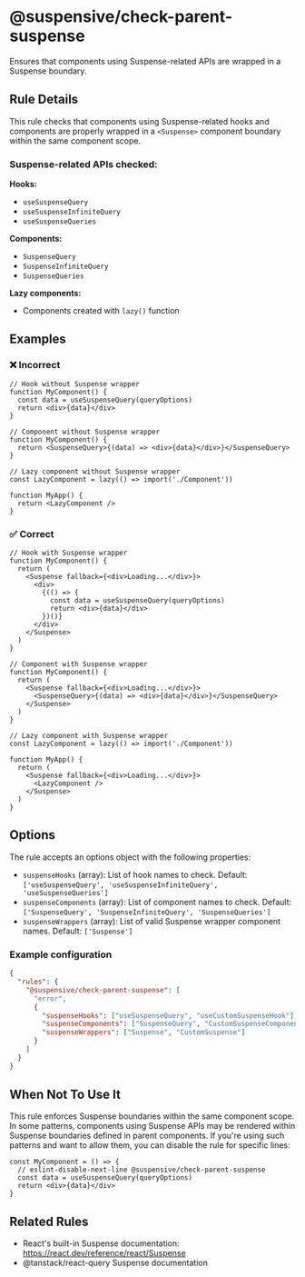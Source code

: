 # @suspensive/check-parent-suspense

Ensures that components using Suspense-related APIs are wrapped in a Suspense boundary.

## Rule Details

This rule checks that components using Suspense-related hooks and components are properly wrapped in a `<Suspense>` component boundary within the same component scope.

### Suspense-related APIs checked:

**Hooks:**

- `useSuspenseQuery`
- `useSuspenseInfiniteQuery`
- `useSuspenseQueries`

**Components:**

- `SuspenseQuery`
- `SuspenseInfiniteQuery`
- `SuspenseQueries`

**Lazy components:**

- Components created with `lazy()` function

## Examples

### ❌ Incorrect

```tsx
// Hook without Suspense wrapper
function MyComponent() {
  const data = useSuspenseQuery(queryOptions)
  return <div>{data}</div>
}

// Component without Suspense wrapper
function MyComponent() {
  return <SuspenseQuery>{(data) => <div>{data}</div>}</SuspenseQuery>
}

// Lazy component without Suspense wrapper
const LazyComponent = lazy(() => import('./Component'))

function MyApp() {
  return <LazyComponent />
}
```

### ✅ Correct

```tsx
// Hook with Suspense wrapper
function MyComponent() {
  return (
    <Suspense fallback={<div>Loading...</div>}>
      <div>
        {(() => {
          const data = useSuspenseQuery(queryOptions)
          return <div>{data}</div>
        })()}
      </div>
    </Suspense>
  )
}

// Component with Suspense wrapper
function MyComponent() {
  return (
    <Suspense fallback={<div>Loading...</div>}>
      <SuspenseQuery>{(data) => <div>{data}</div>}</SuspenseQuery>
    </Suspense>
  )
}

// Lazy component with Suspense wrapper
const LazyComponent = lazy(() => import('./Component'))

function MyApp() {
  return (
    <Suspense fallback={<div>Loading...</div>}>
      <LazyComponent />
    </Suspense>
  )
}
```

## Options

The rule accepts an options object with the following properties:

- `suspenseHooks` (array): List of hook names to check. Default: `['useSuspenseQuery', 'useSuspenseInfiniteQuery', 'useSuspenseQueries']`
- `suspenseComponents` (array): List of component names to check. Default: `['SuspenseQuery', 'SuspenseInfiniteQuery', 'SuspenseQueries']`
- `suspenseWrappers` (array): List of valid Suspense wrapper component names. Default: `['Suspense']`

### Example configuration

```json
{
  "rules": {
    "@suspensive/check-parent-suspense": [
      "error",
      {
        "suspenseHooks": ["useSuspenseQuery", "useCustomSuspenseHook"],
        "suspenseComponents": ["SuspenseQuery", "CustomSuspenseComponent"],
        "suspenseWrappers": ["Suspense", "CustomSuspense"]
      }
    ]
  }
}
```

## When Not To Use It

This rule enforces Suspense boundaries within the same component scope. In some patterns, components using Suspense APIs may be rendered within Suspense boundaries defined in parent components. If you're using such patterns and want to allow them, you can disable the rule for specific lines:

```tsx
const MyComponent = () => {
  // eslint-disable-next-line @suspensive/check-parent-suspense
  const data = useSuspenseQuery(queryOptions)
  return <div>{data}</div>
}
```

## Related Rules

- React's built-in Suspense documentation: https://react.dev/reference/react/Suspense
- @tanstack/react-query Suspense documentation
